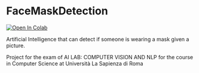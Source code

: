 # FaceMaskDetection

[![Open In Colab](https://colab.research.google.com/assets/colab-badge.svg)](https://colab.research.google.com/drive/1bGzD-drspiPsbhvmCWr7HNg5skSLqEg8?usp=sharing)

Artificial Intelligence that can detect if someone is wearing a mask given a picture.

Project for the exam of AI LAB: COMPUTER VISION AND NLP for the course in Computer Science at Università La Sapienza di Roma 

